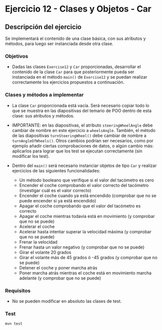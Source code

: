 # Ejercicio 12 - Clases y Objetos - Car
## Descripción del ejercicio
Se implementará el contenido de una clase básica, con sus atributos y métodos, para luego ser instanciada desde otra clase.

### Objetivos
* Dadas las clases ``Exercise12`` y ``Car`` proporcionadas, desarrollar el contenido de la clase ``Car`` para que posteriormente pueda 
  ser instanciada en el método ``main()`` de ``Exercise12`` y se puedan realizar correctamente los ejercicios propuestos a continuación.

### Clases y métodos a implementar
* La clase ``Car`` proporcionada está vacía. Será necesario copiar todo lo que se muestra en las diapositivas del temario de POO dentro 
  de esta clase: sus atributos y métodos. 


* IMPORTANTE: en las diapositivas, el atributo ``steeringWheelAngle`` debe cambiar de nombre en este ejercicio a ``wheelsAngle``. 
  También, el método de las diapositivas ``turnSteeringWheel()`` debe cambiar de nombre a ``turnAngleOfWheels()``. Otros cambios podrían 
  ser necesarios, como por ejemplo añadir ciertas comprobaciones de datos, o algún cambio más: aplicarlos para lograr que los test se 
  ejecutan correctamente (sin modificar los test).



* Dentro del ``main()`` será necesario instanciar objetos de tipo ``Car`` y realizar ejercicios de las siguientes funcionalidades: 
  * Un método booleano que verifique si el valor del tacómetro es cero
  * Encender el coche comprobando el valor correcto del tacómetro (investigar cuál es el valor correcto)
  * Encender el coche cuando ya está encendido (comprobar que no se puede encender si ya está encendido)
  * Apagar el coche comprobando que el valor del tacómetro es correcto
  * Apagar el coche mientras todavía está en movimiento (y comprobar que no se puede)
  * Acelerar el coche
  * Acelerar hasta intentar superar la velocidad máxima (y comprobar que no se puede)
  * Frenar la velocidad
  * Frenar hasta un valor negativo (y comprobar que no se puede)
  * Girar el volante 20 grados
  * Girar el volante más de 45 grados ó -45 grados (y comprobar que no se puede)
  * Detener el coche y poner marcha atrás
  * Poner marcha atrás mientras el coche está en movimiento marcha adelante (y comprobar que no se puede)


### Requisitos
* No se pueden modificar en absoluto las clases de test.

### Test

```
mvn test
```
